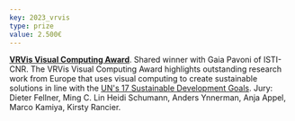 ```yaml
---
key: 2023_vrvis
type: prize
value: 2.500€
---
```

[**VRVis Visual Computing Award**](https://www.vrvis.at/en/news-events/awards/gaia-pavoni-and-thomas-hoellt-win-vrvis-visual-computing-award). Shared winner with Gaia Pavoni of ISTI-CNR. The VRVis Visual Computing Award highlights outstanding research work from Europe that uses visual computing to create sustainable solutions in line with the [UN's 17 Sustainable Development Goals](https://sdgs.un.org/goals). Jury: Dieter Fellner, Ming C. Lin Heidi Schumann, Anders Ynnerman, Anja Appel, Marco Kamiya, Kirsty Rancier.